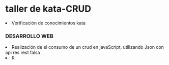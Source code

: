 # taller de kata-CRUD
<li>Verificación de conocimientos kata</li>
<h3>DESARROLLO WEB</h3>
<li>Realización de el consumo de un crud en javaScript, utilizando Json con api res rest falsa</li> 
<li>R</li>
